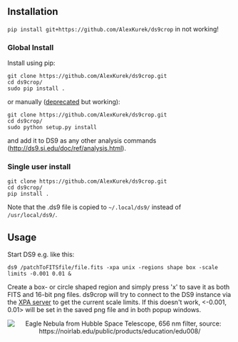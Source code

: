 ## Installation
<!--- ds9crop.ds9 is not copied --->
`pip install git+https://github.com/AlexKurek/ds9crop` in not working!

### Global Install
Install using pip:
```
git clone https://github.com/AlexKurek/ds9crop.git
cd ds9crop/
sudo pip install .
```
or manually ([deprecated](https://blog.ganssle.io/articles/2021/10/setup-py-deprecated.html#summary) but working):
```
git clone https://github.com/AlexKurek/ds9crop.git
cd ds9crop/
sudo python setup.py install
```
and add it to DS9 as any other analysis commands (http://ds9.si.edu/doc/ref/analysis.html).
### Single user install
```
git clone https://github.com/AlexKurek/ds9crop.git
cd ds9crop/
pip install .
```
Note that the .ds9 file is copied to `~/.local/ds9/` instead of `/usr/local/ds9/`.
## Usage
Start DS9 e.g. like this:
```
ds9 /patchToFITSfile/file.fits -xpa unix -regions shape box -scale limits -0.001 0.01 &
```
Create a box- or circle shaped region and simply press 'x' to save it as both FITS and 16-bit png files. ds9crop will try to connect to the DS9 instance via the [XPA server](https://fossies.org/linux/ds9/xpa/doc/server.html) to get the current scale limits. If this doesn't work, <-0.001, 0.01> will be set in the saved png file and in both popup windows.
<p align="center">
  <img alt="Eagle Nebula from Hubble Space Telescope, 656 nm filter, source: https://noirlab.edu/public/products/education/edu008/" src="https://user-images.githubusercontent.com/45330694/214798789-aa419afd-2102-4370-994a-f758edfeee9a.jpg" />
</p>
